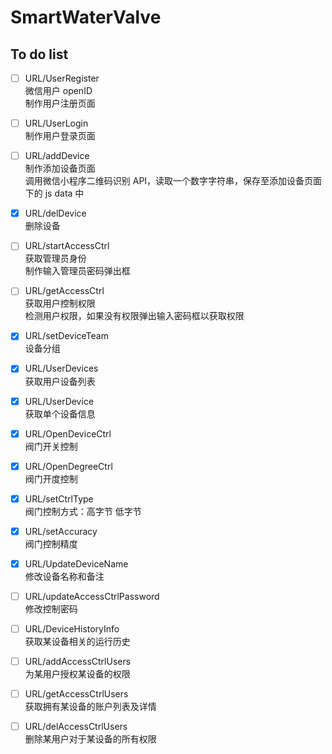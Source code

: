 # SmartWaterValve

## To do list

- [ ] URL/UserRegister  
	微信用户 openID  
	制作用户注册页面  

- [ ] URL/UserLogin  
	制作用户登录页面  

- [ ] URL/addDevice  
	制作添加设备页面  
	调用微信小程序二维码识别 API，读取一个数字字符串，保存至添加设备页面下的 js data 中  

- [x] URL/delDevice  
	删除设备  

- [ ] URL/startAccessCtrl  
	获取管理员身份  
	制作输入管理员密码弹出框  

- [ ] URL/getAccessCtrl  
	获取用户控制权限  
	检测用户权限，如果没有权限弹出输入密码框以获取权限  

- [x] URL/setDeviceTeam  
	设备分组  

- [x] URL/UserDevices  
	获取用户设备列表  

- [x] URL/UserDevice  
	获取单个设备信息  

- [x] URL/OpenDeviceCtrl  
	阀门开关控制  

- [x] URL/OpenDegreeCtrl  
	阀门开度控制  

- [x] URL/setCtrlType  
	阀门控制方式：高字节 低字节  

- [x] URL/setAccuracy  
	阀门控制精度  

- [x] URL/UpdateDeviceName  
	修改设备名称和备注  

- [ ] URL/updateAccessCtrlPassword  
	修改控制密码  

- [ ] URL/DeviceHistoryInfo  
        获取某设备相关的运行历史
	
- [ ] URL/addAccessCtrlUsers  
        为某用户授权某设备的权限  
	
- [ ] URL/getAccessCtrlUsers  
        获取拥有某设备的账户列表及详情  
	
- [ ] URL/delAccessCtrlUsers  
        删除某用户对于某设备的所有权限  
